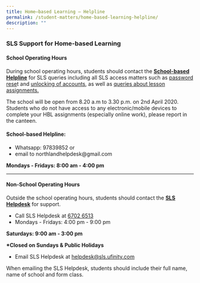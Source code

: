 ```yaml
---
title: Home–based Learning – Helpline
permalink: /student-matters/home-based-learning-helpline/
description: ""
---
```

<h3><strong>SLS Support for Home-based Learning</strong></h3>
<h4><strong>School Operating Hours</strong></h4>
<p>During school operating hours, students should contact the&nbsp;<strong><u>School-based Helpline</u></strong>&nbsp;for SLS queries including all SLS access matters such as&nbsp;<u>password rese</u>t and&nbsp;<u>unlocking of accounts</u>, as well as&nbsp;<u>queries about lesson assignments.</u></p>
<p>The school will be open from 8.20 a.m to 3.30 p.m. on 2nd April 2020. Students who do not have access to any electronic/mobile devices to complete your HBL assignments (especially online work), please report in the canteen.&nbsp;</p>
<h4><strong>School-based Helpline:</strong></h4>
<ul>
<li>Whatsapp: 97839852 or</li>
<li>email to northlandhelpdesk@gmail.com</li>
</ul>
<p><strong>Mondays - Fridays: 8:00 am - 4:00 pm</strong></p>
<hr>
<h4><strong>Non-School Operating Hours</strong></h4>
<p>Outside the school operating hours, students should contact the&nbsp;<strong><u>SLS Helpdesk</u></strong>&nbsp;for support.</p>
<ul>
<li>Call SLS Helpdesk at <u>6702 6513</u></li>
<li>Mondays - Fridays: 4:00 pm - 9:00 pm</li>
</ul>
<p><strong>Saturdays: 9:00 am -&nbsp;3:00 pm</strong></p>
<p><strong>*Closed on Sundays &amp; Public Holidays</strong></p>
<ul>
<li>Email SLS Helpdesk at&nbsp;<a href="mailto:helpdesk@sls.ufinity.com">helpdesk@sls.ufinity.com</a></li>
</ul>
<p>When emailing the SLS Helpdesk, students should include their full name, name of school and form class.</p>